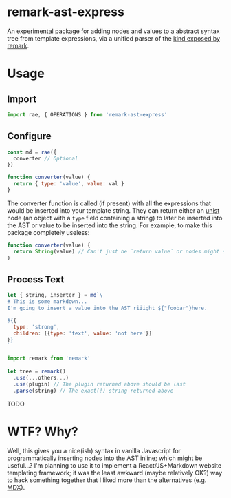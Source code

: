 # remark-ast-express
An experimental package for adding nodes and values to a abstract syntax tree from template expressions, via a unified parser of the [kind exposed by remark](https://github.com/remarkjs/remark/tree/master/packages/remark-parse#extending-the-parser).

# Usage
## Import
```javascript
import rae, { OPERATIONS } from 'remark-ast-express'
```

## Configure
```javascript
const md = rae({
  converter // Optional
})

function converter(value) {
  return { type: 'value', value: val }
}
```

The converter function is called (if present) with all the expressions that would be inserted into your template string. They can return either an [unist](https://github.com/syntax-tree/unist) node (an object with a `type` field containing a string) to later be inserted into the AST or value to be inserted into the string. For example, to make this package completely useless:

```javascript
function converter(value) {
  return String(value) // Can't just be `return value` or nodes might still be inserted.
)
```

## Process Text
```javascript
let { string, inserter } = md`\
# This is some markdown...
I'm going to insert a value into the AST riiight ${"foobar"}here.

${{
  type: 'strong',
  children: [{type: 'text', value: 'not here'}]
}}
`

import remark from 'remark'
 
let tree = remark()
  .use(...others...)
  .use(plugin) // The plugin returned above should be last
  .parse(string) // The exact(!) string returned above
```
TODO

# WTF? Why?
Well, this gives you a nice(ish) syntax in vanilla Javascript for programmatically inserting nodes into the AST inline; which might be useful...? I'm planning to use it to implement a React/JS+Markdown website templating framework; it was the least awkward (maybe relatively OK?) way to hack something together that I liked more than the alternatives (e.g. [MDX](https://mdxjs.com/)).
